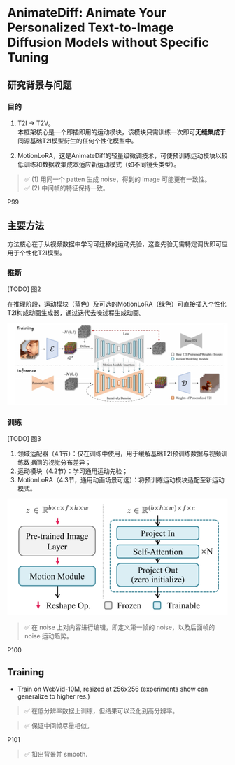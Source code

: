 # AnimateDiff: Animate Your Personalized Text-to-Image Diffusion Models without Specific Tuning

## 研究背景与问题
### 目的

1. T2I -> T2V。  
本框架核心是一个即插即用的运动模块，该模块只需训练一次即可**无缝集成于**同源基础T2I模型衍生的任何个性化模型中。

2. MotionLoRA，这是AnimateDiff的轻量级微调技术，可使预训练运动模块以较低训练和数据收集成本适应新运动模式（如不同镜头类型）。


> &#x2705; (1) 用同一个 patten 生成 noise，得到的 image 可能更有一致性。   
> &#x2705; (2) 中间帧的特征保持一致。    


P99  
## 主要方法

方法核心在于从视频数据中学习可迁移的运动先验，这些先验无需特定调优即可应用于个性化T2I模型。

### 推断

[TODO] 图2



在推理阶段，运动模块（蓝色）及可选的MotionLoRA（绿色）可直接插入个性化T2I构成动画生成器，通过迭代去噪过程生成动画。

![](./assets/08-99.png) 

### 训练

[TODO] 图3

1. 领域适配器（4.1节）：仅在训练中使用，用于缓解基础T2I预训练数据与视频训练数据间的视觉分布差异；
2. 运动模块（4.2节）：学习通用运动先验；
3. MotionLoRA（4.3节，通用动画场景可选）：将预训练运动模块适配至新运动模式。


![](./assets/08-100.png)   

> &#x2705; 在 noise 上对内容进行编辑，即定义第一帧的 noise，以及后面帧的 noise 运动趋势。   


P100 


## Training

 - Train on WebVid-10M, resized at 256x256 (experiments show can generalize to higher res.)   

> &#x2705; 在低分辨率数据上训练，但结果可以泛化到高分辨率。   

> &#x2705; 保证中间帧尽量相似。   

P101   
> &#x2705; 扣出背景并 smooth.    
